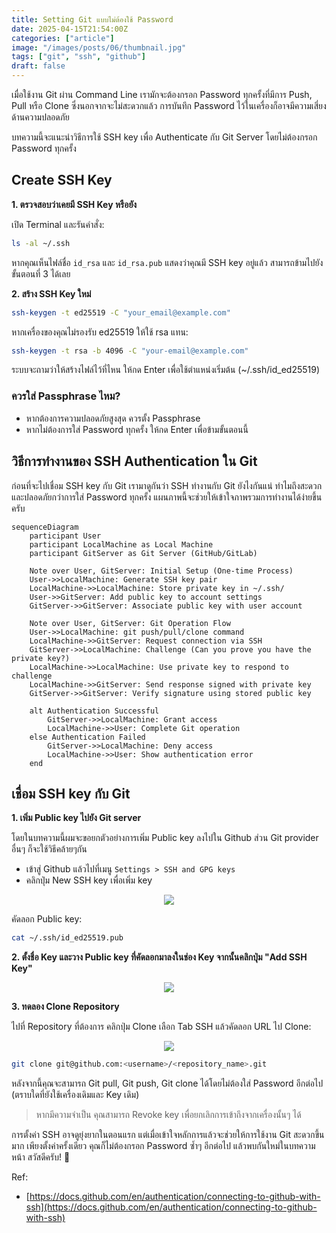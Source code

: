 ```yaml
---
title: Setting Git แบบไม่ต้องใช้ Password
date: 2025-04-15T21:54:00Z
categories: ["article"]
image: "/images/posts/06/thumbnail.jpg"
tags: ["git", "ssh", "github"]
draft: false
---
```


เมื่อใช้งาน Git ผ่าน Command Line เรามักจะต้องกรอก Password ทุกครั้งที่มีการ Push, Pull หรือ Clone ซึ่งนอกจากจะไม่สะดวกแล้ว การบันทึก Password ไว้ในเครื่องก็อาจมีความเสี่ยงด้านความปลอดภัย

บทความนี้จะแนะนำวิธีการใช้ SSH key เพื่อ Authenticate กับ Git Server โดยไม่ต้องกรอก Password ทุกครั้ง

## Create SSH Key

**1. ตรวจสอบว่าเคยมี SSH Key หรือยัง**

เปิด Terminal และรันคำสั่ง:

```bash
ls -al ~/.ssh
```

หากคุณเห็นไฟล์ชื่อ `id_rsa` และ `id_rsa.pub` แสดงว่าคุณมี SSH key อยู่แล้ว สามารถข้ามไปยังขั้นตอนที่ 3 ได้เลย

**2. สร้าง SSH Key ใหม่**

```bash
ssh-keygen -t ed25519 -C "your_email@example.com"
```

หากเครื่องของคุณไม่รองรับ ed25519 ให้ใช้ rsa แทน:

```bash
ssh-keygen -t rsa -b 4096 -C "your-email@example.com"
```

ระบบจะถามว่าให้สร้างไฟล์ไว้ที่ไหน ให้กด Enter เพื่อใช้ตำแหน่งเริ่มต้น (~/.ssh/id_ed25519)

### ควรใส่ Passphrase ไหม?

- หากต้องการความปลอดภัยสูงสุด ควรตั้ง Passphrase
- หากไม่ต้องการใส่ Password ทุกครั้ง ให้กด Enter เพื่อข้ามขั้นตอนนี้

## วิธีการทำงานของ SSH Authentication ใน Git

ก่อนที่จะไปเชื่อม SSH key กับ Git เรามาดูกันว่า SSH ทำงานกับ Git ยังไงกันแน่ ทำไมถึงสะดวกและปลอดภัยกว่าการใส่ Password ทุกครั้ง แผนภาพนี้จะช่วยให้เข้าใจภาพรวมการทำงานได้ง่ายขึ้นครับ

```mermaid
sequenceDiagram
    participant User
    participant LocalMachine as Local Machine
    participant GitServer as Git Server (GitHub/GitLab)

    Note over User, GitServer: Initial Setup (One-time Process)
    User->>LocalMachine: Generate SSH key pair
    LocalMachine->>LocalMachine: Store private key in ~/.ssh/
    User->>GitServer: Add public key to account settings
    GitServer->>GitServer: Associate public key with user account

    Note over User, GitServer: Git Operation Flow
    User->>LocalMachine: git push/pull/clone command
    LocalMachine->>GitServer: Request connection via SSH
    GitServer->>LocalMachine: Challenge (Can you prove you have the private key?)
    LocalMachine->>LocalMachine: Use private key to respond to challenge
    LocalMachine->>GitServer: Send response signed with private key
    GitServer->>GitServer: Verify signature using stored public key

    alt Authentication Successful
        GitServer->>LocalMachine: Grant access
        LocalMachine->>User: Complete Git operation
    else Authentication Failed
        GitServer->>LocalMachine: Deny access
        LocalMachine->>User: Show authentication error
    end
```

## เชื่อม SSH key กับ Git

**1. เพิ่ม Public key ไปยัง Git server**

โดยในบทความนี้ผมจะขอยกตัวอย่างการเพิ่ม Public key ลงไปใน Github ส่วน Git provider อื่นๆ ก็จะใช้วิธีคล้ายๆกัน

- เข้าสู่ Github แล้วไปที่เมนู `Settings > SSH and GPG keys`
- คลิกปุ่ม New SSH key เพื่อเพิ่ม key

<p align="center">
  <img src="/images/posts/06/image.png" />
</p>

คัดลอก Public key:

```bash
cat ~/.ssh/id_ed25519.pub
```

**2. ตั้งชื่อ Key และวาง Public key ที่คัดลอกมาลงในช่อง Key จากนั้นคลิกปุ่ม "Add SSH Key"**

<p align="center">
  <img src="/images/posts/06/image 1.png" />
</p>

**3. ทดลอง Clone Repository**

ไปที่ Repository ที่ต้องการ คลิกปุ่ม Clone เลือก Tab SSH แล้วคัดลอก URL ไป Clone:

<p align="center">
  <img src="/images/posts/06/image 2.png" />
</p>

```bash
git clone git@github.com:<username>/<repository_name>.git
```

หลังจากนี้คุณจะสามารถ Git pull, Git push, Git clone ได้โดยไม่ต้องใส่ Password อีกต่อไป (ตราบใดที่ยังใช้เครื่องเดิมและ Key เดิม)

> หากมีความจำเป็น คุณสามารถ Revoke key เพื่อยกเลิกการเข้าถึงจากเครื่องนั้นๆ ได้

การตั้งค่า SSH อาจดูยุ่งยากในตอนแรก แต่เมื่อเข้าใจหลักการแล้วจะช่วยให้การใช้งาน Git สะดวกขึ้นมาก เพียงตั้งค่าครั้งเดียว คุณก็ไม่ต้องกรอก Password ซ้ำๆ อีกต่อไป แล้วพบกันใหม่ในบทความหน้า สวัสดีครับ! 🚀

Ref:

- [https://docs.github.com/en/authentication/connecting-to-github-with-ssh](https://docs.github.com/en/authentication/connecting-to-github-with-ssh)
